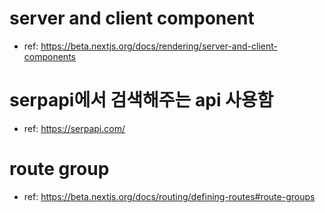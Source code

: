 # server and client component

- ref: https://beta.nextjs.org/docs/rendering/server-and-client-components

# serpapi에서 검색해주는 api 사용함

- ref: https://serpapi.com/

# route group

- ref: https://beta.nextjs.org/docs/routing/defining-routes#route-groups
